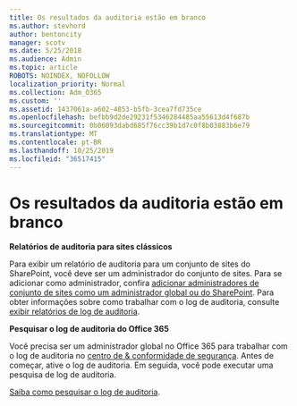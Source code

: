 ```yaml
---
title: Os resultados da auditoria estão em branco
ms.author: stevhord
author: bentoncity
manager: scotv
ms.date: 5/25/2018
ms.audience: Admin
ms.topic: article
ROBOTS: NOINDEX, NOFOLLOW
localization_priority: Normal
ms.collection: Adm_O365
ms.custom: ''
ms.assetid: 1437061a-a602-4853-b5fb-3cea7fd735ce
ms.openlocfilehash: befbb9d2de29231f5346284485aa55613d4f687b
ms.sourcegitcommit: 0b06093dabd685f76cc39b1d7c0f8b03883b6e79
ms.translationtype: MT
ms.contentlocale: pt-BR
ms.lasthandoff: 10/25/2019
ms.locfileid: "36517415"
---
```

# <a name="auditing-results-are-blank"></a>Os resultados da auditoria estão em branco

 **Relatórios de auditoria para sites clássicos**
  
Para exibir um relatório de auditoria para um conjunto de sites do SharePoint, você deve ser um administrador do conjunto de sites. Para se adicionar como administrador, confira [adicionar administradores de conjunto de sites como um administrador global ou do SharePoint](https://go.microsoft.com/fwlink/?linkid=869390). Para obter informações sobre como trabalhar com o log de auditoria, consulte [exibir relatórios de log de auditoria](https://go.microsoft.com/fwlink/?linkid=395237). 
  
 **Pesquisar o log de auditoria do Office 365**
  
Você precisa ser um administrador global no Office 365 para trabalhar com o log de auditoria no [centro de &amp; conformidade de segurança](https://protection.office.com). Antes de começar, ative o log de auditoria. Em seguida, você pode executar uma pesquisa de log de auditoria. 
  
[Saiba como pesquisar o log de auditoria](https://go.microsoft.com/fwlink/?linkid=708432).
  

